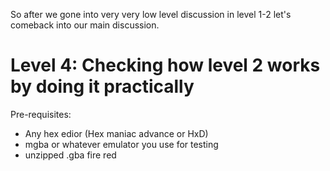So after we gone into very very low level discussion in level 1-2 let's comeback into our main discussion.
# Level 4: Checking how level 2 works by doing it practically
Pre-requisites:
* Any hex edior (Hex maniac advance or HxD)
* mgba or whatever emulator you use for testing
* unzipped .gba fire red
